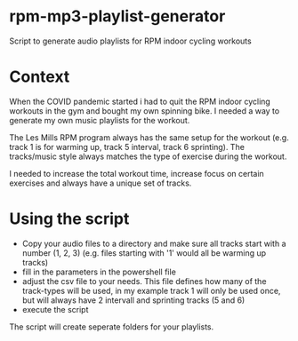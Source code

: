 # rpm-mp3-playlist-generator
Script to generate audio playlists for RPM indoor cycling workouts

# Context
When the COVID pandemic started i had to quit the RPM indoor cycling workouts in the gym and bought my own spinning bike.
I needed a way to generate my own music playlists for the workout. 

The Les Mills RPM program always has the same setup for the workout (e.g. track 1 is for warming up, track 5 interval, track 6 sprinting).
The tracks/music style always matches the type of exercise during the workout.

I needed to increase the total workout time, increase focus on certain exercises and always have a unique set of tracks.

# Using the script
- Copy your audio files to a directory and make sure all tracks start with a number (1, 2, 3)
  (e.g. files starting with '1' would all be warming up tracks)
- fill in the parameters in the powershell file
- adjust the csv file to your needs. 
  This file defines how many of the track-types will be used, in my example track 1 will only be used once, but will always have 2 intervall and sprinting tracks (5 and 6)
- execute the script

The script will create seperate folders for your playlists.